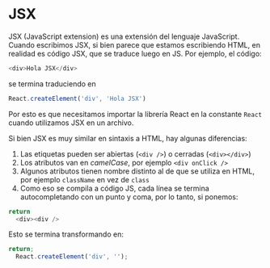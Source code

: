 # JSX

JSX (JavaScript extension) es una extensión del lenguaje JavaScript. Cuando escribimos JSX, si bien parece que estamos escribiendo HTML, en realidad es código JSX, que se traduce luego en JS. Por ejemplo, el código:

```javascript
<div>Hola JSX</div>
```

se termina traduciendo en

```javascript
React.createElement('div', 'Hola JSX')
```

Por esto es que necesitamos importar la librería React en la constante `React` cuando utilizamos JSX en un archivo.

Si bien JSX es muy similar en sintaxis a HTML, hay algunas diferencias:

1. Las etiquetas pueden ser abiertas (`<div />`) o cerradas (`<div></div>`)
2. Los atributos van en *camelCase*, por ejemplo `<div onClick />`
3. Algunos atributos tienen nombre distinto al de que se utiliza en HTML, por ejemplo `className` en vez de `class`
4. Como eso se compila a código JS, cada línea se termina autocompletando con un punto y coma, por lo tanto, si ponemos:

```javascript
return
  <div><div />
```

Esto se termina transformando en:


```javascript
return;
  React.createElement('div', '');
```
